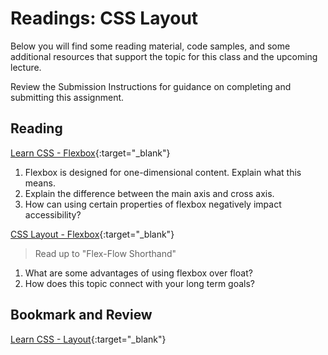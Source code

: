 # Readings: CSS Layout

Below you will find some reading material, code samples, and some additional resources that support the topic for this class and the upcoming lecture.

Review the Submission Instructions for guidance on completing and submitting this assignment.

## Reading

[Learn CSS - Flexbox](https://web.dev/learn/css/flexbox/){:target="_blank"}

1. Flexbox is designed for one-dimensional content. Explain what this means.
1. Explain the difference between the main axis and cross axis.
1. How can using certain properties of flexbox negatively impact accessibility?

[CSS Layout - Flexbox](https://developer.mozilla.org/en-US/docs/Learn/CSS/CSS_layout/Flexbox){:target="_blank"}
> Read up to "Flex-Flow Shorthand"

1. What are some advantages of using flexbox over float?
1. How does this topic connect with your long term goals?

## Bookmark and Review

[Learn CSS - Layout](https://web.dev/learn/css/layout/){:target="_blank"}

<!--
## Additional Resources

### Videos
 -->
